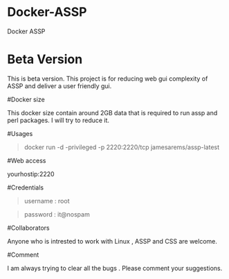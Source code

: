 # Docker-ASSP
Docker ASSP

# Beta Version

This is beta version. This project is for reducing web gui complexity of ASSP and deliver a user friendly gui.

#Docker size

This docker size contain around 2GB data that is required to run assp and perl packages. I will try to reduce it.

#Usages

>docker run -d -privileged -p 2220:2220/tcp jamesarems/assp-latest


#Web access 

yourhostip:2220

#Credentials

>username : root

>password : it@nospam

#Collaborators

Anyone who is intrested to work with Linux , ASSP and CSS are welcome.


#Comment

I am always trying to clear all the bugs . Please comment your suggestions.

